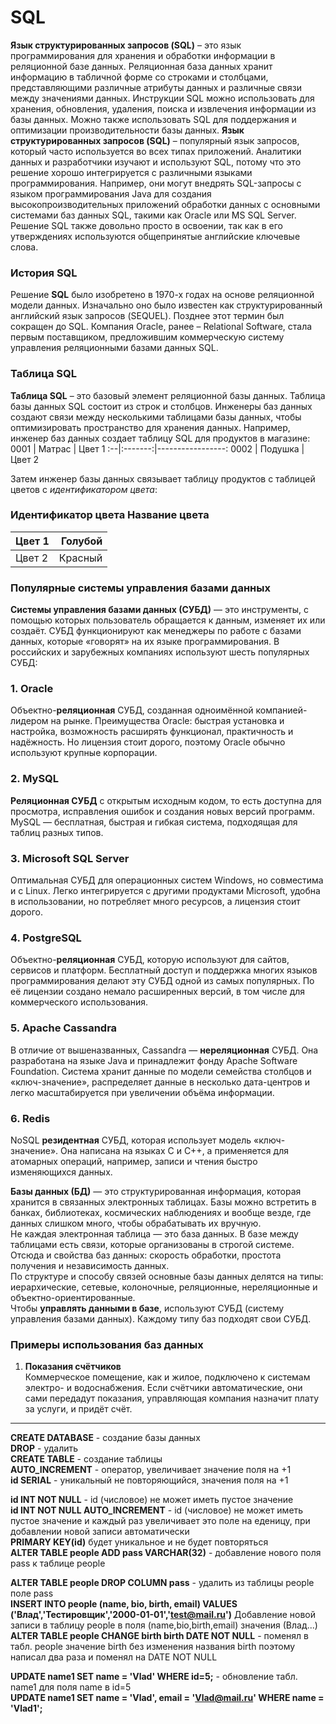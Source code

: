 # SQL
**Язык структурированных запросов (SQL)** – это язык программирования для хранения и обработки информации в реляционной базе данных. Реляционная база данных хранит информацию в табличной форме со строками и столбцами, представляющими различные атрибуты данных и различные связи между значениями данных. Инструкции SQL можно использовать для хранения, обновления, удаления, поиска и извлечения информации из базы данных. Можно также использовать SQL для поддержания и оптимизации производительности базы данных.
**Язык структурированных запросов (SQL)** – популярный язык запросов, который часто используется во всех типах приложений. Аналитики данных и разработчики изучают и используют SQL, потому что это решение хорошо интегрируется с различными языками программирования. Например, они могут внедрять SQL-запросы с языком программирования Java для создания высокопроизводительных приложений обработки данных с основными системами баз данных SQL, такими как Oracle или MS SQL Server. Решение SQL также довольно просто в освоении, так как в его утверждениях используются общепринятые английские ключевые слова.
### История SQL 
Решение **SQL** было изобретено в 1970-х годах на основе реляционной модели данных. Изначально оно было известен как структурированный английский язык запросов (SEQUEL). Позднее этот термин был сокращен до SQL. Компания Oracle, ранее – Relational Software, стала первым поставщиком, предложившим коммерческую систему управления реляционными базами данных SQL.
### Таблица SQL
**Таблица SQL** – это базовый элемент реляционной базы данных. Таблица базы данных SQL состоит из строк и столбцов. Инженеры баз данных создают связи между несколькими таблицами базы данных, чтобы оптимизировать пространство для хранения данных.
Например, инженер баз данных создает таблицу SQL для продуктов в магазине: 
0001 | Матрас | Цвет 1 
:--|:-------:|-----------------:
0002 | Подушка | Цвет 2

Затем инженер базы данных связывает таблицу продуктов с таблицей цветов с *идентификатором цвета*:
### Идентификатор цвета Название цвета 
Цвет 1 | Голубой 
:--|-----------------:
Цвет 2 | Красный

### Популярные системы управления базами данных   
**Системы управления базами данных (СУБД)** — это инструменты, с помощью которых пользователь обращается к данным, изменяет их или создаёт. СУБД функционируют как менеджеры по работе с базами данных, которые «говорят» на их языке программирования. В российских и зарубежных компаниях используют шесть популярных СУБД:
### 1. Oracle
Объектно-**реляционная** СУБД, созданная одноимённой компанией-лидером на рынке. Преимущества Oracle: быстрая установка и настройка, возможность расширять функционал, практичность и надёжность. Но лицензия стоит дорого, поэтому Oracle обычно используют крупные корпорации.
### 2. MySQL  
**Реляционная СУБД** с открытым исходным кодом, то есть доступна для просмотра, исправления ошибок и создания новых версий программ. MySQL — бесплатная, быстрая и гибкая система, подходящая для таблиц разных типов.  
### 3. Microsoft SQL Server  
Оптимальная СУБД для операционных систем Windows, но совместима и с Linux. Легко интегрируется с другими продуктами Microsoft, удобна в использовании, но потребляет много ресурсов, а лицензия стоит дорого.   
### 4. PostgreSQL   
Объектно-**реляционная** СУБД, которую используют для сайтов, сервисов и платформ. Бесплатный доступ и поддержка многих языков программирования делают эту СУБД одной из самых популярных. По её лицензии создано немало расширенных версий, в том числе для коммерческого использования.   
### 5. Apache Cassandra   
В отличие от вышеназванных, Cassandra — **нереляционная** СУБД. Она разработана на языке Java и принадлежит фонду Apache Software Foundation. Система хранит данные по модели семейства столбцов и «ключ-значение», распределяет данные в несколько дата-центров и легко масштабируется при увеличении объёма информации.   
### 6. Redis   
NoSQL **резидентная** СУБД, которая использует модель «ключ-значение». Она написана на языках C и C++, а применяется для атомарных операций, например, записи и чтения быстро изменяющихся данных.   

**Базы данных (БД)** — это структурированная информация, которая хранится в связанных электронных таблицах. Базы можно встретить в банках, библиотеках, космических наблюдениях и вообще везде, где данных слишком много, чтобы обрабатывать их вручную.   
Не каждая электронная таблица — это база данных. В базе между таблицами есть связи, которые организованы в строгой системе. Отсюда и свойства баз данных: скорость обработки, простота получения и независимость данных.   
По структуре и способу связей основные базы данных делятся на типы: иерархические, сетевые, колоночные, реляционные, нереляционные и объектно-ориентированные.   
Чтобы **управлять данными в базе**, используют СУБД (систему управления базами данных). Каждому типу баз подходят свои СУБД.   
### Примеры использования баз данных   
1. **Показания счётчиков**      
Коммерческое помещение, как и жилое, подключено к системам электро- и водоснабжения. Если счётчики автоматические, они сами передадут показания, управляющая компания назначит плату за услуги, и придёт счёт.   

______

**CREATE DATABASE** - создание базы данных  
**DROP** - удалить  
**CREATE TABLE** - создание таблицы  
**AUTO_INCREMENT** - оператор, увеличивает значение поля на +1  
**id SERIAL** - уникальный не повторяющийся, значения поля на +1   

**id INT NOT NULL** - id (числовое) не может иметь пустое значение   
**id INT NOT NULL AUTO_INCREMENT** - id (числовое) не может иметь пустое значение и каждый раз увеличивает это поле на еденицу, при добавлении новой записи автоматически    
**PRIMARY KEY(id)** будет уникальное и не будет повторяться    
**ALTER TABLE people ADD pass VARCHAR(32)** - добавление нового поля pass к таблице people   
   
**ALTER TABLE people DROP COLUMN pass** -  удалить из таблицы people поле pass    
**INSERT INTO people (name, bio, birth, email) VALUES ('Влад','Тестировщик','2000-01-01','test@mail.ru')**   Добавление новой записи в таблицу people в поля (name,bio,birth,email) значения (Влад...)   
**ALTER TABLE people CHANGE birth birth DATE NOT NULL** - поменял в табл. people значение birth без изменения названия birth поэтому написал два раза и поменял на DATE NOT NULL  

**UPDATE name1 SET name = 'Vlad' WHERE id=5;**  - обновление табл. name1 для поля name в id=5  
**UPDATE name1 SET name = 'Vlad', email = 'Vlad@mail.ru' WHERE name = 'Vlad1';**    
